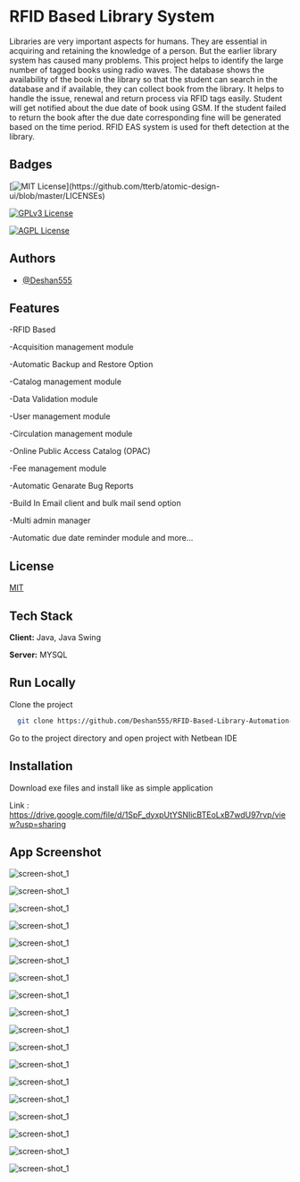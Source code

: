 
# RFID Based Library System

Libraries are very important aspects for humans. They are essential in acquiring and retaining the knowledge of a person. But the earlier library system has caused many problems. This project helps to identify the large number of tagged books using radio waves. The database shows the availability of the book in the library so that the student can search in the database and if available, they can collect book from the library. It helps to handle the issue, renewal and return process via RFID tags easily. Student will get notified about the due date of book using GSM. If the student failed to return the book after the due date corresponding fine will be generated based on the time period. RFID EAS system is used for theft detection at the library.
## Badges

[![MIT License](https://img.shields.io/apm/l/atomic-design-ui.svg?)](https://github.com/tterb/atomic-design-ui/blob/master/LICENSEs)

[![GPLv3 License](https://img.shields.io/badge/License-GPL%20v3-yellow.svg)](https://opensource.org/licenses/)

[![AGPL License](https://img.shields.io/badge/license-AGPL-blue.svg)](http://www.gnu.org/licenses/agpl-3.0)


## Authors

- [@Deshan555](https://github.com/Deshan555)


## Features

-RFID Based

-Acquisition management module

-Automatic Backup and Restore Option

-Catalog management module

-Data Validation module

-User management module

-Circulation management module

-Online Public Access Catalog (OPAC)

-Fee management module

-Automatic Genarate Bug Reports

-Build In Email client and bulk mail send option

-Multi admin manager

-Automatic due date reminder module and more...



## License

[MIT](https://github.com/Deshan555/RFID_Based_Library-System-For_Book_Return/blob/main/LICENSE)


## Tech Stack

**Client:** Java, Java Swing

**Server:** MYSQL


## Run Locally

Clone the project

```bash
  git clone https://github.com/Deshan555/RFID-Based-Library-Automation-System.git
```

Go to the project directory and open project with Netbean IDE


## Installation

Download exe files and install like as simple application

Link : https://drive.google.com/file/d/1SpF_dyxpUtYSNIicBTEoLxB7wdU97rvp/view?usp=sharing

## App Screenshot

![screen-shot_1](https://github.com/Deshan555/RFID-Based-Library-Automation-System/blob/master/Screenshots/Screenshot_1.png)

![screen-shot_1](https://github.com/Deshan555/RFID-Based-Library-Automation-System/blob/master/Screenshots/Screenshot_2.png)

![screen-shot_1](https://github.com/Deshan555/RFID-Based-Library-Automation-System/blob/master/Screenshots/Screenshot_3.png)

![screen-shot_1](https://github.com/Deshan555/RFID-Based-Library-Automation-System/blob/master/Screenshots/Screenshot_4.png)

![screen-shot_1](https://github.com/Deshan555/RFID-Based-Library-Automation-System/blob/master/Screenshots/Screenshot_5.png)

![screen-shot_1](https://github.com/Deshan555/RFID-Based-Library-Automation-System/blob/master/Screenshots/Screenshot_6.png)

![screen-shot_1](https://github.com/Deshan555/RFID-Based-Library-Automation-System/blob/master/Screenshots/Screenshot_7.png)

![screen-shot_1](https://github.com/Deshan555/RFID-Based-Library-Automation-System/blob/master/Screenshots/Screenshot_8.png)

![screen-shot_1](https://github.com/Deshan555/RFID-Based-Library-Automation-System/blob/master/Screenshots/Screenshot_9.png)

![screen-shot_1](https://github.com/Deshan555/RFID-Based-Library-Automation-System/blob/master/Screenshots/Screenshot_10.png)

![screen-shot_1](https://github.com/Deshan555/RFID-Based-Library-Automation-System/blob/master/Screenshots/Screenshot_11.png)

![screen-shot_1](https://github.com/Deshan555/RFID-Based-Library-Automation-System/blob/master/Screenshots/Screenshot_12.png)

![screen-shot_1](https://github.com/Deshan555/RFID-Based-Library-Automation-System/blob/master/Screenshots/Screenshot_13.png)

![screen-shot_1](https://github.com/Deshan555/RFID-Based-Library-Automation-System/blob/master/Screenshots/Screenshot_14.png)

![screen-shot_1](https://github.com/Deshan555/RFID-Based-Library-Automation-System/blob/master/Screenshots/Screenshot_15.png)

![screen-shot_1](https://github.com/Deshan555/RFID-Based-Library-Automation-System/blob/master/Screenshots/Screenshot_16.png)

![screen-shot_1](https://github.com/Deshan555/RFID-Based-Library-Automation-System/blob/master/Screenshots/Screenshot_17.png)

![screen-shot_1](https://github.com/Deshan555/RFID-Based-Library-Automation-System/blob/master/Screenshots/Screenshot_22.png)
    
